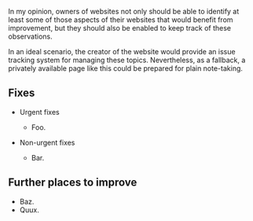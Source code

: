 
<!--HIGH-->

In my opinion, owners of websites not only should be able to identify at least some of those aspects of their websites that would benefit from improvement, but they should also be enabled to keep track of these observations.

In an ideal scenario, the creator of the website would provide an issue tracking system for managing these topics. Nevertheless, as a fallback, a privately available page like this could be prepared for plain note-taking.

<!--/HIGH-->

## Fixes

<!--DEFS-->

- Urgent fixes

  - Foo.


- Non-urgent fixes

  - Bar.

<!--/DEFS-->

## Further places to improve

- Baz.
- Quux.
